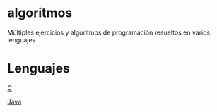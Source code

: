 # algoritmos
Múltiples ejercicios y algoritmos de programación resueltos en varios lenguajes

Lenguajes
==
[C](./c.md)

[Java](./java.md)
